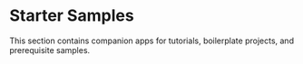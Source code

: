 # Starter Samples

This section contains companion apps for tutorials, boilerplate projects, and prerequisite samples.
